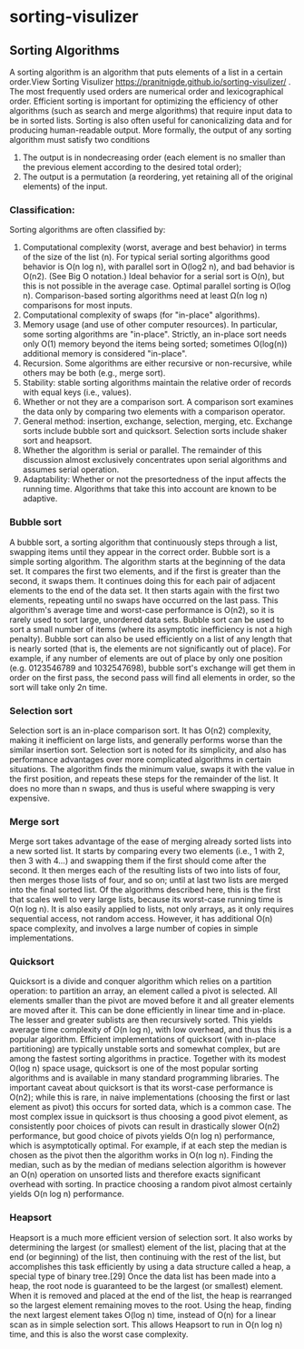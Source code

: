 # sorting-visulizer

## Sorting Algorithms

A sorting algorithm is an algorithm that puts elements of a list in a certain order.View Sorting Visulizer https://pranitnigde.github.io/sorting-visulizer/ . The most frequently used orders are numerical order and lexicographical order. Efficient sorting is important for optimizing the efficiency of other algorithms (such as search and merge algorithms) that require input data to be in sorted lists. Sorting is also often useful for canonicalizing data and for producing human-readable output. More formally, the output of any sorting algorithm must satisfy two conditions
1. The output is in nondecreasing order (each element is no smaller than the previous element according to the desired total order);
2. The output is a permutation (a reordering, yet retaining all of the original elements) of the input.

### Classification:
Sorting algorithms are often classified by:
1. Computational complexity (worst, average and best behavior) in terms of the size of the list (n). For typical serial sorting algorithms good behavior is O(n log n), with parallel sort in O(log2 n), and bad behavior is O(n2). (See Big O notation.) Ideal behavior for a serial sort is O(n), but this is not possible in the average case. Optimal parallel sorting is O(log n). Comparison-based sorting algorithms need at least Ω(n log n) comparisons for most inputs.
2. Computational complexity of swaps (for "in-place" algorithms).
3. Memory usage (and use of other computer resources). In particular, some sorting algorithms are "in-place". Strictly, an in-place sort needs only O(1) memory beyond the items being sorted; sometimes O(log(n)) additional memory is considered "in-place".
4. Recursion. Some algorithms are either recursive or non-recursive, while others may be both (e.g., merge sort).
5. Stability: stable sorting algorithms maintain the relative order of records with equal keys (i.e., values).
6. Whether or not they are a comparison sort. A comparison sort examines the data only by comparing two elements with a comparison operator.
7. General method: insertion, exchange, selection, merging, etc. Exchange sorts include bubble sort and quicksort. Selection sorts include shaker sort and heapsort.
8. Whether the algorithm is serial or parallel. The remainder of this discussion almost exclusively concentrates upon serial algorithms and assumes serial operation.
9. Adaptability: Whether or not the presortedness of the input affects the running time. Algorithms that take this into account are known to be adaptive.
    
### Bubble sort
A bubble sort, a sorting algorithm that continuously steps through a list, swapping items until they appear in the correct order.
Bubble sort is a simple sorting algorithm. The algorithm starts at the beginning of the data set. It compares the first two elements, and if the first is greater than the second, it swaps them. It continues doing this for each pair of adjacent elements to the end of the data set. It then starts again with the first two elements, repeating until no swaps have occurred on the last pass. This algorithm's average time and worst-case performance is O(n2), so it is rarely used to sort large, unordered data sets. Bubble sort can be used to sort a small number of items (where its asymptotic inefficiency is not a high penalty). Bubble sort can also be used efficiently on a list of any length that is nearly sorted (that is, the elements are not significantly out of place). For example, if any number of elements are out of place by only one position (e.g. 0123546789 and 1032547698), bubble sort's exchange will get them in order on the first pass, the second pass will find all elements in order, so the sort will take only 2n time. 

### Selection sort
Selection sort is an in-place comparison sort. It has O(n2) complexity, making it inefficient on large lists, and generally performs worse than the similar insertion sort. Selection sort is noted for its simplicity, and also has performance advantages over more complicated algorithms in certain situations.
The algorithm finds the minimum value, swaps it with the value in the first position, and repeats these steps for the remainder of the list. It does no more than n swaps, and thus is useful where swapping is very expensive. 

### Merge sort
Merge sort takes advantage of the ease of merging already sorted lists into a new sorted list. It starts by comparing every two elements (i.e., 1 with 2, then 3 with 4...) and swapping them if the first should come after the second. It then merges each of the resulting lists of two into lists of four, then merges those lists of four, and so on; until at last two lists are merged into the final sorted list. Of the algorithms described here, this is the first that scales well to very large lists, because its worst-case running time is O(n log n). It is also easily applied to lists, not only arrays, as it only requires sequential access, not random access. However, it has additional O(n) space complexity, and involves a large number of copies in simple implementations. 

### Quicksort
Quicksort is a divide and conquer algorithm which relies on a partition operation: to partition an array, an element called a pivot is selected. All elements smaller than the pivot are moved before it and all greater elements are moved after it. This can be done efficiently in linear time and in-place. The lesser and greater sublists are then recursively sorted. This yields average time complexity of O(n log n), with low overhead, and thus this is a popular algorithm. Efficient implementations of quicksort (with in-place partitioning) are typically unstable sorts and somewhat complex, but are among the fastest sorting algorithms in practice. Together with its modest O(log n) space usage, quicksort is one of the most popular sorting algorithms and is available in many standard programming libraries.
The important caveat about quicksort is that its worst-case performance is O(n2); while this is rare, in naive implementations (choosing the first or last element as pivot) this occurs for sorted data, which is a common case. The most complex issue in quicksort is thus choosing a good pivot element, as consistently poor choices of pivots can result in drastically slower O(n2) performance, but good choice of pivots yields O(n log n) performance, which is asymptotically optimal. For example, if at each step the median is chosen as the pivot then the algorithm works in O(n log n). Finding the median, such as by the median of medians selection algorithm is however an O(n) operation on unsorted lists and therefore exacts significant overhead with sorting. In practice choosing a random pivot almost certainly yields O(n log n) performance. 

### Heapsort
Heapsort is a much more efficient version of selection sort. It also works by determining the largest (or smallest) element of the list, placing that at the end (or beginning) of the list, then continuing with the rest of the list, but accomplishes this task efficiently by using a data structure called a heap, a special type of binary tree.[29] Once the data list has been made into a heap, the root node is guaranteed to be the largest (or smallest) element. When it is removed and placed at the end of the list, the heap is rearranged so the largest element remaining moves to the root. Using the heap, finding the next largest element takes O(log n) time, instead of O(n) for a linear scan as in simple selection sort. This allows Heapsort to run in O(n log n) time, and this is also the worst case complexity.

